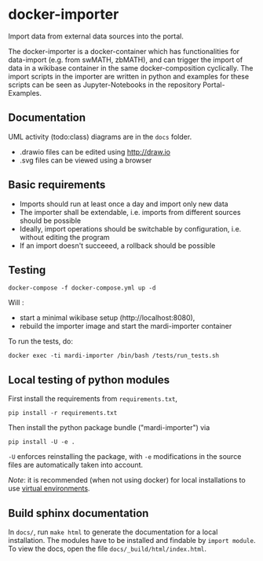 # docker-importer
Import data from external data sources into the portal.

The docker-importer is a docker-container which has functionalities for data-import (e.g. from swMATH, zbMATH), 
and can trigger the import of data in a wikibase container in the same docker-composition cyclically. 
The import scripts in the importer are written in python and examples for these scripts can be seen as 
Jupyter-Notebooks in the repository Portal-Examples.

## Documentation
UML activity (todo:class) diagrams are in the `docs` folder. 
* .drawio files can be edited using http://draw.io
* .svg files can be viewed using a browser

## Basic requirements
* Imports should run at least once a day and import only new data
* The importer shall be extendable, i.e. imports from different sources should be possible
* Ideally, import operations should be switchable by configuration, i.e. without editing the program
* If an import doesn't succeeed, a rollback should be possible

## Testing
```
docker-compose -f docker-compose.yml up -d
```
Will :
* start a minimal wikibase setup (http://localhost:8080), 
* rebuild the importer image and start the mardi-importer container

To run the tests, do:
```
docker exec -ti mardi-importer /bin/bash /tests/run_tests.sh
```

## Local testing of python modules
First install the requirements from `requirements.txt`,
```
pip install -r requirements.txt
```
Then install the python package bundle ("mardi-importer") via
```
pip install -U -e .
```
`-U` enforces reinstalling the package, with `-e` modifications in
the source files are automatically taken into account.

*Note*: it is recommended (when not using docker) for local installations to use [virtual environments](https://docs.python.org/3/tutorial/venv.html).

## Build sphinx documentation
In `docs/`, run `make html` to generate the documentation for a
local installation. The modules have to be installed and findable by `import
module`. To view the docs, open the file `docs/_build/html/index.html`.
